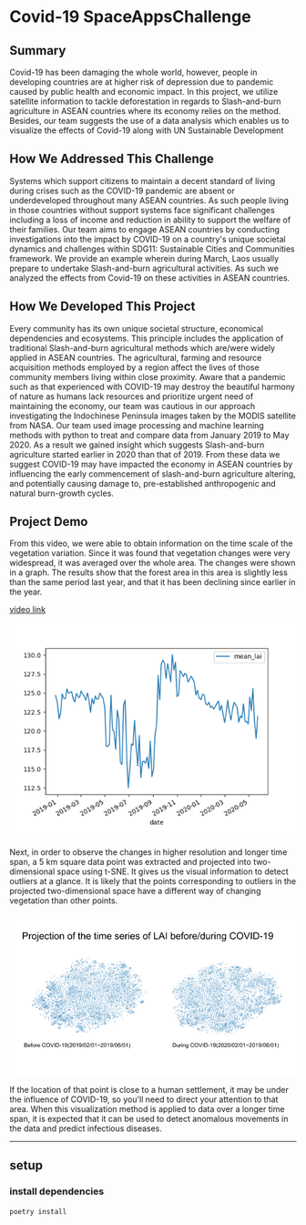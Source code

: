 # Covid-19 SpaceAppsChallenge

## Summary

Covid-19 has been damaging the whole world, however, people in developing countries are at higher risk of depression due to pandemic caused by public health and economic impact. In this project, we utilize satellite information to tackle deforestation in regards to Slash-and-burn agriculture in ASEAN countries where its economy relies on the method. Besides, our team suggests the use of a data analysis which enables us to visualize the effects of Covid-19 along with UN Sustainable Development

## How We Addressed This Challenge

Systems which support citizens to maintain a decent standard of living during crises such as the COVID-19 pandemic are absent or underdeveloped throughout many ASEAN countries. As such people living in those countries without support systems   face significant challenges including a loss of income and reduction in ability to support the welfare of their families. Our team aims to engage ASEAN countries by conducting investigations into the impact by COVID-19 on a country's unique societal dynamics and challenges within SDG11: Sustainable Cities and Communities framework. We provide an example wherein during March, Laos usually prepare to undertake Slash-and-burn agricultural activities. As such we analyzed the effects from Covid-19 on these activities in ASEAN countries.

## How We Developed This Project

Every community has its own unique societal structure, economical dependencies and ecosystems. This principle includes the application of traditional Slash-and-burn agricultural methods which are/were widely applied in ASEAN countries. The agricultural, farming and resource acquisition methods employed by a region affect the lives of those community members living within close proximity. Aware that a pandemic such as that experienced with COVID-19 may destroy the beautiful harmony of nature as humans lack resources and prioritize urgent need of maintaining the economy, our team was cautious in our approach investigating the Indochinese Peninsula images taken by the MODIS satellite from NASA. Our team used image processing and machine learning methods with python to treat and compare data from January 2019 to May 2020. As a result we gained insight which suggests Slash-and-burn agriculture started earlier in 2020 than that of 2019. From these data we suggest COVID-19 may have impacted the economy in ASEAN countries by influencing the early commencement of slash-and-burn agriculture altering, and potentially causing damage to, pre-established anthropogenic and natural burn-growth cycles.

## Project Demo

From this video, we were able to obtain information on the time scale of the vegetation variation. Since it was found that vegetation changes were very widespread, it was averaged over the whole area. The changes were shown in a graph. The results show that the forest area in this area is slightly less than the same period last year, and that it has been declining since earlier in the year.

[video link](https://drive.google.com/open?id=1GPR3YeYB1yuMvK3K43Gc82oTCOdFkcsO)

![image](images/Figure_1.png)

Next, in order to observe the changes in higher resolution and longer time span, a 5 km square data point was extracted and projected into two-dimensional space using t-SNE. It gives us the visual information to detect outliers at a glance. It is likely that the points corresponding to outliers in the projected two-dimensional space have a different way of changing vegetation than other points.

![image](./images/tSNE.png)

If the location of that point is close to a human settlement, it may be under the influence of COVID-19, so you'll need to direct your attention to that area. When this visualization method is applied to data over a longer time span, it is expected that it can be used to detect anomalous movements in the data and predict infectious diseases.

---

## setup

### install dependencies

```bash
poetry install
```
